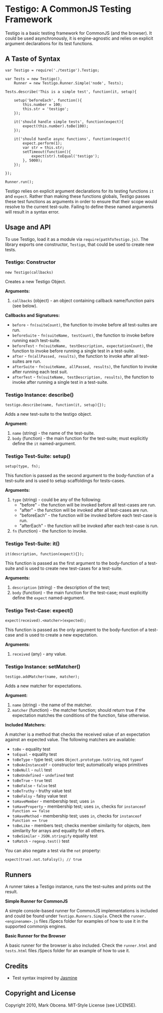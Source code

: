 Testigo: A CommonJS Testing Framework
=====================================

Testigo is a basic testing framework for CommonJS (and the browser). It could be used asynchronously, it is engine-agnostic and relies on explicit argument declarations for its test functions.


A Taste of Syntax
-----------------

	var Testigo = require('./testigo').Testigo;
	
	var Tests = new Testigo(),
		Runner = new Testigo.Runner.Simple('node', Tests);
	
	Tests.describe('This is a simple test', function(it, setup){
		
		setup('beforeEach', function(){
			this.number = 100;
			this.str = 'testigo';
		});
		
		it('should handle simple tests', function(expect){
			expect(this.number).toBe(100);
		});
		
		it('should handle async functions', function(expect){
			expect.perform(1);
			var str = this.str;
			setTimeout(function(){
				expect(str).toEqual('testigo');
			}, 5000);
		});
		
	});
	
	Runner.run();

Testigo relies on explicit argument declarations for its testing functions `it` and `expect`. Rather than making these functions globals, Testigo passes these test functions as arguments in order to ensure that their scope would resolve to the current test-suite. Failing to define these named arguments will result in a syntax error.


Usage and API
-------------

To use Testigo, load it as a module via `require(pathToTestigo.js)`. The library exports one constructor, `Testigo`, that could be used to create new tests.

### Testigo: Constructor

	new Testigo(callbacks)

Creates a new Testigo Object.

**Arguments:**

1. `callbacks` (object) - an object containing callback name/function pairs (see below).

**Callbacks and Signatures:**

- `before` - `fn(suiteCount)`, the function to invoke before all test-suites are run.
- `beforeSuite` - `fn(suiteName, testCount)`, the function to invoke before running each test-suite.
- `beforeTest` - `fn(suiteName, testDescription, expectationCount)`, the function to invoke before running a single test in a test-suite.
- `after` - `fn(allPassed, results)`, the function to invoke after all test-suites are run.
- `afterSuite` - `fn(suiteName, allPassed, results)`, the function to invoke after running each test suit.
- `afterTest` - `fn(suiteName, testDescription, results)`, the function to invoke after running a single test in a test-suite.

### Testigo Instance: describe()

	testigo.describe(name, function(it, setup){});

Adds a new test-suite to the testigo object.

**Argument:**

1. `name` (string) - the name of the test-suite.
2. `body` (function) - the main function for the test-suite; must explicitly define the `it` named-argument.

### Testigo Test-Suite: setup()

	setup(type, fn);

This function is passed as the second argument to the body-function of a test-suite and is used to setup scaffoldings for tests-cases.

**Arguments:**

1. `type` (string) - could be any of the following:
	- "before" - the function will be invoked before all test-cases are run.
	- "after" - the function will be invoked after all test-cases are run.
	- "beforeEach" - the function will be invoked before each test-case is run.
	- "afterEach" - the function will be invoked after each test-case is run.
2. `fn` (function) - the function to invoke.

### Testigo Test-Suite: it()

	it(description, function(expect){});

This function is passed as the first argument to the body-function of a test-suite and is used to create new test-cases for a test-suite.

**Arguments:**

1. `description` (string) - the description of the test;
2. `body` (function) - the main function for the test-case; must explicitly define the `expect` named-argument.

### Testigo Test-Case: expect()

	expect(received).<matcher>(expected);

This function is passed as the only argument to the body-function of a test-case and is used to create a new expectation.

**Arguments:**

1. `received` (any) - any value.

### Testigo Instance: setMatcher()

	testigo.addMatcher(name, matcher);

Adds a new matcher for expectations.

**Argument:**

1. `name` (string) - the name of the matcher.
2. `matcher` (function) - the matcher function; should return true if the expectation matches the conditions of the function, false otherwise.

**Included Matchers:**

A matcher is a method that checks the received value of an expectation against an expected value. The following matchers are available:

- `toBe` - equality test
- `toEqual` - equality test
- `toBeType` - type test; uses `Object.prototype.toString`, not `typeof`
- `toBeAnInstanceOf` - constructor test; automatically wraps primitives
- `toBeNull` - `null` test
- `toBeUndefined` - `undefined` test
- `toBeTrue` - `true` test
- `toBeFalse` - `false` test
- `toBeTruthy` - truthy value test
- `toBeFalsy` - falsy value test
- `toHaveMember` - membership test; uses `in`
- `toHaveProperty` - membership test; uses `in`, checks for `instanceof Function == false`
- `toHaveMethod` - membership test; uses `in`, checks for `instanceof Function == true`
- `toBeLike` - members test; checks member similarity for objects, item similarity for arrays and equality for all others.
- `toBeSimilar` - `JSON.stringify` equality test
- `toMatch` - `regexp.test()` test

You can also negate a test via the `not` property:

	expect(true).not.toFalsy(); // true


Runners
-------

A runner takes a Testigo instance, runs the test-suites and prints out the result.

**Simple Runner for CommonJS**

A simple console-based runner for CommonJS implementations is included and could be found under `Testigo.Runners.Simple`. Check the `runner.<enginename>.js` files /Specs folder for examples of how to use it in the supported commonjs engines.

**Basic Runner for the Browser**

A basic runner for the browser is also included. Check the `runner.html` and `tests.html` files /Specs folder for an example of how to use it.


Credits
-------

- Test syntax inspired by [Jasmine](http://github.com/pivotal/jasmine)


Copyright and License
---------------------

Copyright 2010, Mark Obcena. MIT-Style License (see LICENSE).
